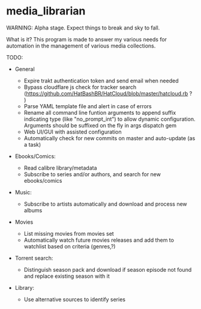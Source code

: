 # media_librarian

WARNING: Alpha stage. Expect things to break and sky to fall.

What is it?
This program is made to answer my various needs for automation in the management of various media collections.

TODO:
* General
    * Expire trakt authentication token and send email when needed
    * Bypass cloudflare js check for tracker search (https://github.com/HatBashBR/HatCloud/blob/master/hatcloud.rb ? )
    * Parse YAML template file and alert in case of errors
    * Rename all command line funtion arguments to append suffix indicating type (like "no_prompt_int") to allow dynamic configuration. Arguments should be suffixed on the fly in args dispatch gem
    * Web UI/GUI with assisted configuration
    * Automatically check for new commits on master and auto-update (as a task)
    
* Ebooks/Comics:
    * Read calibre library/metadata
    * Subscribe to series and/or authors, and search for new ebooks/comics
    
* Music:
    * Subscribe to artists automatically and download and process new albums
    
* Movies
    * List missing movies from movies set
    * Automatically watch future movies releases and add them to watchlist based on criteria (genres,?)

* Torrent search:
    * Distinguish season pack and download if season episode not found and replace existing season with it
    
* Library:
    * Use alternative sources to identify series
